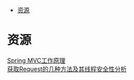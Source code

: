 <!-- TOC -->

- [资源](#资源)

<!-- /TOC -->

# 资源

[Spring MVC工作原理](https://mp.weixin.qq.com/s/UnC0a7wE7FpyQxlHDOdhwg)<br>
[获取Request的几种方法及其线程安全性分析](https://mp.weixin.qq.com/s/3kXSNIOiP_bKjXWA82Nvgw)<br>
